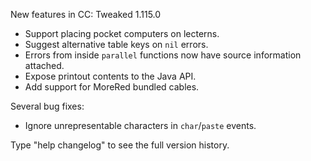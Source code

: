 New features in CC: Tweaked 1.115.0

* Support placing pocket computers on lecterns.
* Suggest alternative table keys on `nil` errors.
* Errors from inside `parallel` functions now have source information attached.
* Expose printout contents to the Java API.
* Add support for MoreRed bundled cables.

Several bug fixes:
* Ignore unrepresentable characters in `char`/`paste` events.

Type "help changelog" to see the full version history.
